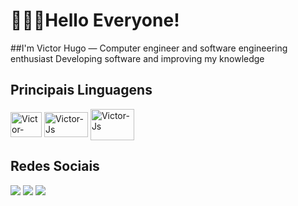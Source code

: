 # 👨🏽‍💻Hello Everyone!
##I'm Victor Hugo — Computer engineer and software engineering enthusiast
  Developing software and improving my knowledge
  
## Principais Linguagens
<div>
  	<img align= "center" alt= "Victor-Java" height = "40" width = "50" src = "https://cdn.jsdelivr.net/gh/devicons/devicon@latest/icons/java/java-original-wordmark.svg">
    <img align= "center" alt= "Victor-Js" height = "40" width = "70" src = "https://cdn.jsdelivr.net/gh/devicons/devicon@latest/icons/javascript/javascript-original.svg">
    <img align= "center" alt= "Victor-Js" height = "50" width = "70" src = "https://cdn.jsdelivr.net/gh/devicons/devicon@latest/icons/mysql/mysql-plain-wordmark.svg">
</div>

##

## Redes Sociais
<div>
  <a href="https://www.instagram.com/victorhugomcf/" target="_blank"><img src="https://img.shields.io/badge/-Instagram-%23E4405F?style=for-the-badge&logo=instagram&logoColor=white" target="_blank"></a>
  <a href="https://www.linkedin.com/in/victor-hugo-marcelino-fraga-115245247/" target="_blank"><img src="https://img.shields.io/badge/-LinkedIn-%230077B5?style=for-the-badge&logo=linkedin&logoColor=white" target="_blank"></a>
  <a href="https://discord.gg/baiano4383" target="_blank"><img src="https://img.shields.io/badge/Discord-7289DA?style=for-the-badge&logo=discord&logoColor=white" target="_blank"></a> 
</div>
